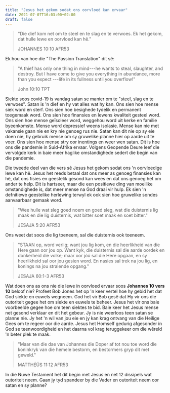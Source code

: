 ```yaml
---
title: "Jesus het gekom sodat ons oorvloed kan ervaar"
date: 2021-07-07T16:03:00+02:00
draft: false
---
```

> "Die dief kom net om te steel en te slag en te verwoes. Ek het gekom, dat hulle lewe en oorvloed kan hê."
>
> ‭‭JOHANNES‬ ‭10:10‬ ‭AFR53‬‬

Ek hou van hoe die "The Passion Translation" dit sê:
> "A thief has only one thing in mind---he wants to steal, slaughter, and destroy. But I have come to give you everything in abundance, more than you expect ---life in its fullness until you overflow!"
>
> ‭‭John‬ ‭10:10‬ ‭TPT‬‬

Siekte soos covid-19 is vandag satan se manier om te "steel, slag en te verwoes". Satan is 'n dief en hy vat alles wat hy kan. Ons sien hoe mense siek word en sterf. Ons sien hoe besighede tydelik en permanent toegemaak word. Ons sien hoe finansies en lewens kwaliteit gesteel word. Ons sien hoe mense geïsoleer word, weggehou word uit kerke en familie byeenkomste. Mense word depressief weens isolasie. Mense kan nie met vakansie gaan nie en kry nie genoeg rus nie. Satan kan dit nie op sy eie doen nie, hy gebruik mense om sy gruwelike planne hier op aarde uit te voer. Ons sien hoe mense stry oor inentings en weer wen satan. Dit is hoe ons die pandemie in Suid-Afrika ervaar. Volgens Geopende Deure leef die vervolgde kerk in baie meer haglike omstandighede sedert die begin van die pandemie.

Die tweede deel van die vers sê Jesus het gekom sodat ons 'n oorvloedige lewe kan hê. Jesus het reeds betaal dat ons meer as genoeg finansies kan hê, dat ons fisies en geestelik gesond kan wees en dat ons genoeg het om ander te help. Dit is hartseer, maar die een positiewe ding van moeilike omstandighede is, dat meer mense na God draai vir hulp. Ek sien 'n defnitiewe geestelike herlewing terwyl ek ook sien hoe gruwelike sondes aanvaarbaar gemaak word.
> "Wee hulle wat sleg goed noem en goed sleg, wat die duisternis lig maak en die lig duisternis, wat bitter soet maak en soet bitter."
>
> ‭‭JESAJA‬ ‭5:20‬ ‭AFR53‬‬

Ons weet dat soos die lig toeneem, sal die duisternis ook toeneem.
> "STAAN op, word verlig; want jou lig kom, en die heerlikheid van die Here gaan oor jou op. Want kyk, die duisternis sal die aarde oordek en donkerheid die volke; maar oor jóú sal die Here opgaan, en sy heerlikheid sal oor jou gesien word. En nasies sal trek na jou lig, en konings na jou stralende opgang."
>
> ‭‭JESAJA‬ ‭60:1-3‬ ‭AFR53‬‬

Wat doen ons as ons nie die lewe in oorvloed ervaar soos **Johannes 10 vers 10** beloof nie? Profeet Bob Jones het op 'n keer vertel hoe hy gebid het dat God siekte en euwels wegneem. God het vir Bob gesê dat Hy vir ons die outoriteit gegee het om siekte en euwels te beheer. Jesus het vir ons baie voorbeelde gegee hoe om teen siektes te bid. Baie keer het Jesus mense net gesond verklaar en dit het gebeur. Jy is nie weerloos teen satan se planne nie. Jy het 'n wil van jou eie en jy kan krag ontvang van die Heilige Gees om te regeer oor die aarde. Jesus het Homself gedurig afgesonder in God se teenwoordigheid en het daarna vol krag teruggekeer om die wêreld 'n beter plek te maak.
> "Maar van die dae van Johannes die Doper af tot nou toe word die koninkryk van die hemele bestorm, en bestormers gryp dit met geweld."
>
> ‭‭MATTHÉÜS‬ ‭11:12‬ ‭AFR53‬‬

In die Nuwe Testament het dit begin met Jesus en net 12 dissipels wat outoriteit neem. Gaan jy tyd spandeer by die Vader en outoriteit neem oor satan en sy planne?

